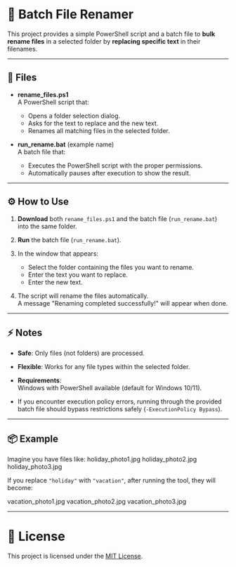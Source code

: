 # 📁 Batch File Renamer

This project provides a simple PowerShell script and a batch file to **bulk rename files** in a selected folder by **replacing specific text** in their filenames.

---

## 📜 Files

- **rename_files.ps1**  
  A PowerShell script that:
  - Opens a folder selection dialog.
  - Asks for the text to replace and the new text.
  - Renames all matching files in the selected folder.

- **run_rename.bat** (example name)  
  A batch file that:
  - Executes the PowerShell script with the proper permissions.
  - Automatically pauses after execution to show the result.

---

## ⚙️ How to Use

1. **Download** both `rename_files.ps1` and the batch file (`run_rename.bat`) into the same folder.

2. **Run** the batch file (`run_rename.bat`).

3. In the window that appears:
   - Select the folder containing the files you want to rename.
   - Enter the text you want to replace.
   - Enter the new text.

4. The script will rename the files automatically.  
   A message "Renaming completed successfully!" will appear when done.

---

## ⚡ Notes

- **Safe**: Only files (not folders) are processed.
- **Flexible**: Works for any file types within the selected folder.
- **Requirements**:  
  Windows with PowerShell available (default for Windows 10/11).

- If you encounter execution policy errors, running through the provided batch file should bypass restrictions safely (`-ExecutionPolicy Bypass`).

---

## 📦 Example

Imagine you have files like:
holiday_photo1.jpg holiday_photo2.jpg holiday_photo3.jpg

If you replace `"holiday"` with `"vacation"`, after running the tool, they will become:

vacation_photo1.jpg vacation_photo2.jpg vacation_photo3.jpg


---

# 📜 License

This project is licensed under the [MIT License](LICENSE).
